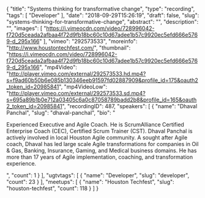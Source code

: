 {
  "title": "Systems thinking for transformative change",
  "type": "recording",
  "tags": [
    "Developer"
  ],
  "date": "2018-09-29T15:26:19",
  "draft": false,
  "slug": "systems-thinking-for-transformative-change",
  "abstract": "",
  "description": "",
  "images": [
    "https://i.vimeocdn.com/video/728996042-f720d5ceada2afbaa4f72d9fb18bc60c10d67adee1b57c9920ec5efd666e5769-d_295x166"
  ],
  "vimeo": "292573533",
  "moreinfo": "http://www.houstontechfest.com/",
  "thumbnail": "https://i.vimeocdn.com/video/728996042-f720d5ceada2afbaa4f72d9fb18bc60c10d67adee1b57c9920ec5efd666e5769-d_295x166",
  "mp4Video": "http://player.vimeo.com/external/292573533.hd.mp4?s=f9ad60b50b6e085b130346eeb91597fd02887909&profile_id=175&oauth2_token_id=20985841",
  "mp4VideoLow": "http://player.vimeo.com/external/292573533.sd.mp4?s=695a89b1b0e712a03405c6a0c87058789badd2b8&profile_id=165&oauth2_token_id=20985841",
  "recordingID": 487,
  "speakers": [
    {
      "name": "Dhaval Panchal",
      "slug": "dhaval-panchal",
      "bio": "<p>Experienced Executive and Agile Coach. He is ScrumAlliance Certified Enterprise Coach (CEC), Certified Scrum Trainer (CST). Dhaval Panchal is actively involved in local Houston Agile community. A sought after Agile coach, Dhaval has led large scale Agile transformations for companies in Oil & Gas, Banking, Insurance, Gaming, and Medical business domains. He has more than 17 years of Agile implementation, coaching, and transformation experience.</p>",
      "count": 1
    }
  ],
  "ugtvtags": [
    {
      "name": "Developer",
      "slug": "developer",
      "count": 23
    }
  ],
  "meetups": [
    {
      "name": "Houston Techfest",
      "slug": "houston-techfest",
      "count": 118
    }
  ]
}
